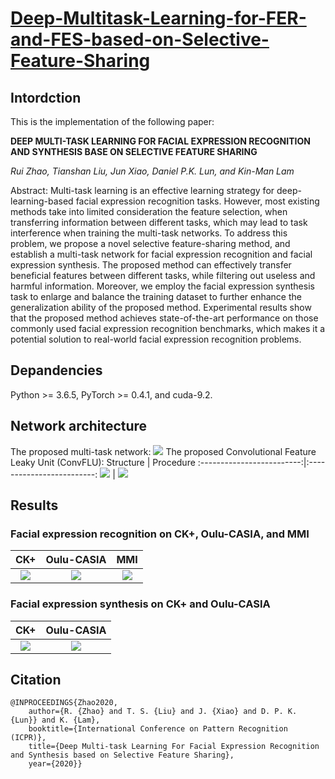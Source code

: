 # [Deep-Multitask-Learning-for-FER-and-FES-based-on-Selective-Feature-Sharing](https://github.com/RickZ1010/Multitask-Learning-in-Facial-Expression-Analysis-FET-plus-FER)

## Intordction
This is the implementation of the following paper:

**DEEP MULTI-TASK LEARNING FOR FACIAL EXPRESSION RECOGNITION AND SYNTHESIS BASE ON SELECTIVE FEATURE SHARING**

*Rui Zhao, Tianshan Liu, Jun Xiao, Daniel P.K. Lun, and Kin-Man Lam*

Abstract: Multi-task learning is an effective learning strategy for deep-learning-based facial expression recognition tasks. However, most existing methods take into limited consideration the feature selection, when transferring information between different tasks, which may lead to task interference when training the multi-task networks. To address this problem, we propose a novel selective feature-sharing method, and establish a multi-task network for facial expression recognition and facial expression synthesis. The proposed method can effectively transfer beneficial features between different tasks, while filtering out useless and harmful information. Moreover, we employ the facial expression synthesis task to enlarge and balance the training dataset to further enhance the generalization ability of the proposed method. Experimental results show that the proposed method achieves state-of-the-art performance on those commonly used facial expression recognition benchmarks, which makes it a potential solution to real-world facial expression recognition problems.

## Depandencies
Python >= 3.6.5, PyTorch >= 0.4.1, and cuda-9.2.

## Network architecture
The proposed multi-task network:
![](https://github.com/RickZ1010/Deep-Multitask-Learning-For-Facial-Expression-Analysis-FER-plus-FES/blob/master/figs/fig1.png?raw=true)
The proposed Convolutional Feature Leaky Unit (ConvFLU):
Structure                  | Procedure
:-------------------------:|:-------------------------:
![](https://github.com/RickZ1010/Deep-Multitask-Learning-For-FER-and-FES-based-on-Selective-Feature-Sharing/blob/master/figs/fig2.png)  |  ![](https://github.com/RickZ1010/Deep-Multitask-Learning-For-FER-and-FES-based-on-Selective-Feature-Sharing/blob/master/figs/ConvFLU_eqs.png)

## Results
### Facial expression recognition on CK+, Oulu-CASIA, and MMI
CK+                        |  Oulu-CASIA               | MMI
:-------------------------:|:-------------------------:|:-------------------------:
![](https://github.com/RickZ1010/Deep-Multitask-Learning-For-FER-and-FES-based-on-Selective-Feature-Sharing/blob/master/figs/table1.png)  |  ![](https://github.com/RickZ1010/Deep-Multitask-Learning-For-FER-and-FES-based-on-Selective-Feature-Sharing/blob/master/figs/table2.png)|  ![](https://github.com/RickZ1010/Deep-Multitask-Learning-For-FER-and-FES-based-on-Selective-Feature-Sharing/blob/master/figs/table3.png)

### Facial expression synthesis on CK+ and Oulu-CASIA
CK+                        |  Oulu-CASIA
:-------------------------:|:-------------------------:
![](https://github.com/RickZ1010/Deep-Multitask-Learning-For-FER-and-FES-based-on-Selective-Feature-Sharing/blob/master/figs/fig3a.png)  |  ![](https://github.com/RickZ1010/Deep-Multitask-Learning-For-FER-and-FES-based-on-Selective-Feature-Sharing/blob/master/figs/fig3b.png)

## Citation

    @INPROCEEDINGS{Zhao2020, 
        author={R. {Zhao} and T. S. {Liu} and J. {Xiao} and D. P. K. {Lun}} and K. {Lam}, 
        booktitle={International Conference on Pattern Recognition (ICPR)}, 
        title={Deep Multi-task Learning For Facial Expression Recognition and Synthesis based on Selective Feature Sharing}, 
        year={2020}}
